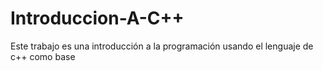 # Introduccion-A-C++
Este trabajo es una introducción a la programación usando el lenguaje de c++ como base
